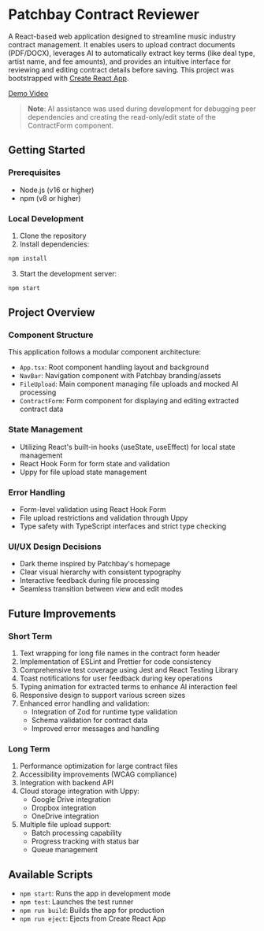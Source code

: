 # Patchbay Contract Reviewer

A React-based web application designed to streamline music industry contract management. It enables users to upload contract documents (PDF/DOCX), leverages AI to automatically extract key terms (like deal type, artist name, and fee amounts), and provides an intuitive interface for reviewing and editing contract details before saving. This project was bootstrapped with [Create React App](https://github.com/facebook/create-react-app).

[Demo Video](https://youtu.be/lZW4HeVaF3s)

> **Note**: AI assistance was used during development for debugging peer dependencies and creating the read-only/edit state of the ContractForm component.

## Getting Started

### Prerequisites
- Node.js (v16 or higher)
- npm (v8 or higher)

### Local Development
1. Clone the repository
2. Install dependencies:
```bash
npm install
```
3. Start the development server:
```bash
npm start
```

## Project Overview

### Component Structure
This application follows a modular component architecture:

- `App.tsx`: Root component handling layout and background
- `NavBar`: Navigation component with Patchbay branding/assets
- `FileUpload`: Main component managing file uploads and mocked AI processing
- `ContractForm`: Form component for displaying and editing extracted contract data

### State Management
- Utilizing React's built-in hooks (useState, useEffect) for local state management
- React Hook Form for form state and validation
- Uppy for file upload state management

### Error Handling
- Form-level validation using React Hook Form
- File upload restrictions and validation through Uppy
- Type safety with TypeScript interfaces and strict type checking

### UI/UX Design Decisions
- Dark theme inspired by Patchbay's homepage
- Clear visual hierarchy with consistent typography
- Interactive feedback during file processing
- Seamless transition between view and edit modes

## Future Improvements

### Short Term
1. Text wrapping for long file names in the contract form header
2. Implementation of ESLint and Prettier for code consistency
3. Comprehensive test coverage using Jest and React Testing Library
4. Toast notifications for user feedback during key operations
5. Typing animation for extracted terms to enhance AI interaction feel
6. Responsive design to support various screen sizes
7. Enhanced error handling and validation:
   - Integration of Zod for runtime type validation
   - Schema validation for contract data
   - Improved error messages and handling

### Long Term
1. Performance optimization for large contract files
2. Accessibility improvements (WCAG compliance)
3. Integration with backend API
4. Cloud storage integration with Uppy:
   - Google Drive integration
   - Dropbox integration
   - OneDrive integration
5. Multiple file upload support:
   - Batch processing capability
   - Progress tracking with status bar
   - Queue management

## Available Scripts

- `npm start`: Runs the app in development mode
- `npm test`: Launches the test runner
- `npm run build`: Builds the app for production
- `npm run eject`: Ejects from Create React App

